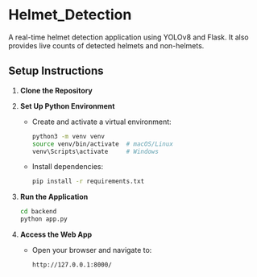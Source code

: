 # Helmet_Detection
A real-time helmet detection application using YOLOv8 and Flask. It also provides live counts of detected helmets and non-helmets.


## **Setup Instructions**

1. **Clone the Repository**

2. **Set Up Python Environment**
   - Create and activate a virtual environment:
     ```bash
     python3 -m venv venv
     source venv/bin/activate  # macOS/Linux
     venv\Scripts\activate     # Windows
     ```
   - Install dependencies:
     ```bash
     pip install -r requirements.txt
     ```
3. **Run the Application**
   ```bash
   cd backend
   python app.py
   ```

4. **Access the Web App**
   - Open your browser and navigate to:
     ```
     http://127.0.0.1:8000/
     ```
